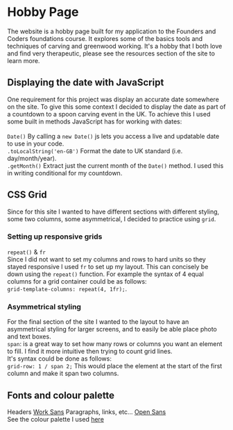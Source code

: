 # Hobby Page
The website is a hobby page built for my application to the Founders and Coders foundations course. It explores some of the basics tools and techniques of carving and greenwood
working. It's a hobby that I both love and find very therapeutic, please see the resources section of the site to learn more.

## Displaying the date with JavaScript
One requirement for this project was display an accurate date somewhere on the site. To give this some context I decided to display the date as part of a countdown to a spoon carving event in the UK. To achieve this I used some built in methods JavaScript has for working with dates: <br><br> 
```Date()``` By calling a ```new Date()``` js lets you access a live and updatable date to use in your code. <br>
```.toLocalString('en-GB')``` Format the date to UK standard (i.e. day/month/year). <br>
```.getMonth()``` Extract just the current month of the ```Date()``` method. I used this in writing conditional for my countdown.

## CSS Grid
Since for this site I wanted to have different sections with different styling, some two columns, some asymmetrical, I decided to practice using ```grid```.

### Setting up responsive grids
```repeat()``` & ```fr```<br>
Since I did not want to set my columns and rows to hard units so they stayed responsive I used ```fr``` to set up my layout. This can concisely be down using the ```repeat()```
function. For example the syntax of 4 equal columns for a grid container could be as follows: <br> ```grid-template-columns: repeat(4, 1fr);```. 

### Asymmetrical styling
For the final section of the site I wanted to the layout to have an asymmetrical styling for larger screens, and to easily be able place photo and text boxes. <br>
```span```: is a great way to set how many rows or columns you want an element to fill. I find it more intuitive then trying to count grid lines. <br>
It's syntax could be done as follows: <br>
```grid-row: 1 / span 2;``` This would place the element at the start of the first column and make it span two columns.

## Fonts and colour palette

Headers [Work Sans](https://fonts.google.com/specimen/Work+Sans?query=work+sans)
Paragraphs, links, etc... [Open Sans](https://fonts.google.com/specimen/Open+Sans?query=open+sans)
<br> 
See the colour palette I used [here](https://coolors.co/user/palettes/641ed616c30acf000b4f6c73)

